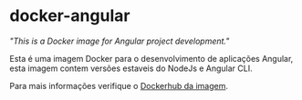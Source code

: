 # docker-angular

*"This is a Docker image for Angular project development."*

Esta é uma imagem Docker para o desenvolvimento de aplicações Angular, esta imagem contem versões
estaveis do NodeJs e Angular CLI.

Para mais informações verifique o [Dockerhub da imagem](https://cloud.docker.com/u/ceumanti/repository/docker/ceumanti/docker-angular/).